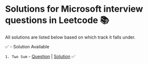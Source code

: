 # Solutions for Microsoft interview questions in Leetcode :books:

All solutions are listed below based on which track it falls under.

:white_check_mark: - Solution Available

```1. Two Sum``` - [Question](https://leetcode.com/problems/two-sum/) | [Solution](two_sum.py) :white_check_mark:



